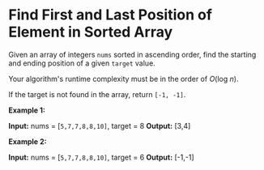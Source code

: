 # Find First and Last Position of Element in Sorted Array
Given an array of integers `nums` sorted in ascending order, find the starting and ending position of a given `target` value.

Your algorithm's runtime complexity must be in the order of _O_(log _n_).

If the target is not found in the array, return `[-1, -1]`.

**Example 1:**

**Input:** nums = [`5,7,7,8,8,10]`, target = 8
**Output:** [3,4]

**Example 2:**

**Input:** nums = [`5,7,7,8,8,10]`, target = 6
**Output:** [-1,-1]
